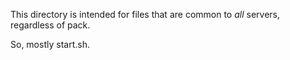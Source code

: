 This directory is intended for files that are common to *all* servers, regardless of pack.

So, mostly start.sh.
